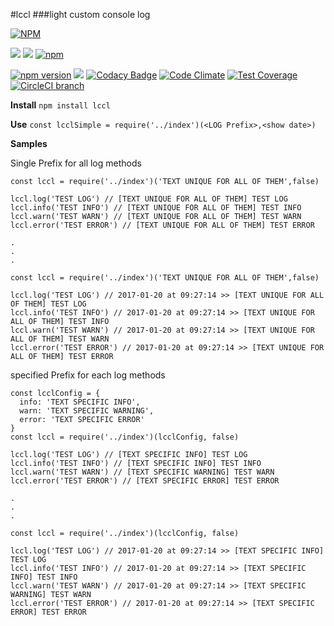 #lccl
###light custom console log

[![NPM](https://nodei.co/npm/lccl.png?downloads=true&downloadRank=true&stars=true)](https://nodei.co/npm/lccl/)

[![](https://img.shields.io/badge/autor-Marco%20Somma-lightgrey.svg?style=flat)](https://www.npmjs.com/~marcosomma) [![](https://img.shields.io/badge/license-ISC-blue.svg?style=flat)](https://www.npmjs.com/package/lccl) [![npm](https://img.shields.io/npm/dm/lccl.svg)](https://www.npmjs.com/package/lccl)

[![npm version](https://badge.fury.io/js/lccl.svg)](http://badge.fury.io/js/lccl) [![](https://img.shields.io/badge/version-STABLE-brightgreen.svg)](https://www.npmjs.com/package/lccl) [![Codacy Badge](https://api.codacy.com/project/badge/grade/a2ee79ed96884b899115ae44106537f8)](https://www.codacy.com/app/makso1979/lccl) [![Code Climate](https://codeclimate.com/github/marcosomma/lccl/badges/gpa.svg)](https://codeclimate.com/github/marcosomma/lccl) [![Test Coverage](https://codeclimate.com/github/marcosomma/lccl/badges/coverage.svg)](https://codeclimate.com/github/marcosomma/lccl) [![CircleCI branch](https://img.shields.io/circleci/project/marcosomma/lccl/master.svg)](https://circleci.com/gh/marcosomma/lccl/tree/master)

**Install**
 `npm install lccl `

**Use**
 `const lcclSimple = require('../index')(<LOG Prefix>,<show date>)`

 **Samples**

 Single Prefix for all log methods
 ```
 const lccl = require('../index')('TEXT UNIQUE FOR ALL OF THEM',false)

 lccl.log('TEST LOG') // [TEXT UNIQUE FOR ALL OF THEM] TEST LOG
 lccl.info('TEST INFO') // [TEXT UNIQUE FOR ALL OF THEM] TEST INFO
 lccl.warn('TEST WARN') // [TEXT UNIQUE FOR ALL OF THEM] TEST WARN
 lccl.error('TEST ERROR') // [TEXT UNIQUE FOR ALL OF THEM] TEST ERROR

 .
 .
 .

 const lccl = require('../index')('TEXT UNIQUE FOR ALL OF THEM',false)

 lccl.log('TEST LOG') // 2017-01-20 at 09:27:14 >> [TEXT UNIQUE FOR ALL OF THEM] TEST LOG
 lccl.info('TEST INFO') // 2017-01-20 at 09:27:14 >> [TEXT UNIQUE FOR ALL OF THEM] TEST INFO
 lccl.warn('TEST WARN') // 2017-01-20 at 09:27:14 >> [TEXT UNIQUE FOR ALL OF THEM] TEST WARN
 lccl.error('TEST ERROR') // 2017-01-20 at 09:27:14 >> [TEXT UNIQUE FOR ALL OF THEM] TEST ERROR

 ```

 specified Prefix for each log methods
 ```
 const lcclConfig = {
   info: 'TEXT SPECIFIC INFO',
   warn: 'TEXT SPECIFIC WARNING',
   error: 'TEXT SPECIFIC ERROR'
 }
 const lccl = require('../index')(lcclConfig, false)

 lccl.log('TEST LOG') // [TEXT SPECIFIC INFO] TEST LOG
 lccl.info('TEST INFO') // [TEXT SPECIFIC INFO] TEST INFO
 lccl.warn('TEST WARN') // [TEXT SPECIFIC WARNING] TEST WARN
 lccl.error('TEST ERROR') // [TEXT SPECIFIC ERROR] TEST ERROR

 .
 .
 .

 const lccl = require('../index')(lcclConfig, false)

 lccl.log('TEST LOG') // 2017-01-20 at 09:27:14 >> [TEXT SPECIFIC INFO] TEST LOG
 lccl.info('TEST INFO') // 2017-01-20 at 09:27:14 >> [TEXT SPECIFIC INFO] TEST INFO
 lccl.warn('TEST WARN') // 2017-01-20 at 09:27:14 >> [TEXT SPECIFIC WARNING] TEST WARN
 lccl.error('TEST ERROR') // 2017-01-20 at 09:27:14 >> [TEXT SPECIFIC ERROR] TEST ERROR

 ```
